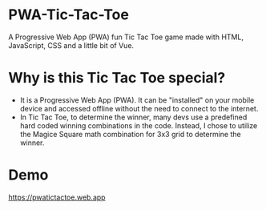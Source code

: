 # PWA-Tic-Tac-Toe
A Progressive Web App (PWA) fun Tic Tac Toe game made with HTML, JavaScript, CSS and a little bit of Vue.

# Why is this Tic Tac Toe special?
- It is a Progressive Web App (PWA). It can be "installed" on your mobile device and accessed offline without the need to connect to the internet.   
- In Tic Tac Toe, to determine the winner, many devs use a predefined hard coded winning combinations in the code. Instead, I chose to utilize the Magice Square math combination for 3x3 grid to determine the winner.

# Demo
https://pwatictactoe.web.app
